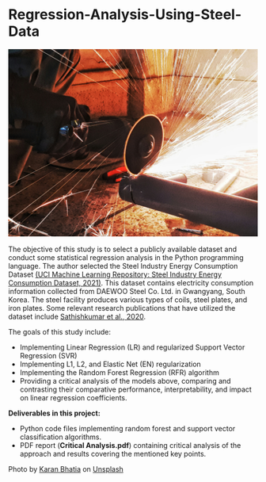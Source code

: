 # Regression-Analysis-Using-Steel-Data
<!-- # ![Figure 1](assets/cnaa.png) -->

<p align="center">
    <img src="assets/steel.jpg" alt="The image shows steel welding">
    <br>
  </p>

The objective of this study is to select a publicly available dataset and conduct some statistical regression analysis in the Python programming language. The author selected the Steel Industry Energy Consumption Dataset [(UCI Machine Learning Repository: Steel Industry Energy Consumption Dataset, 2021)](https://archive.ics.uci.edu/dataset/851/steel+industry+energy+consumption). This dataset contains electricity consumption information collected from DAEWOO Steel Co. Ltd. in Gwangyang, South Korea. The steel facility produces various types of coils, steel plates, and iron plates. Some relevant research publications that have utilized the dataset include [Sathishkumar et al., 2020](http://ktsde.kips.or.kr/full-text/453). 

The goals of this study include:
- Implementing Linear Regression (LR) and regularized Support Vector Regression (SVR)
- Implementing L1, L2, and Elastic Net (EN) regularization
- Implementing the Random Forest Regression (RFR) algorithm
- Providing a critical analysis of the models above, comparing and contrasting their comparative performance, interpretability, and impact on linear regression coefficients.

**Deliverables in this project:**

- Python code files implementing random forest and support vector classification algorithms.
- PDF report (**Critical Analysis.pdf**) containing critical analysis of the approach and results covering the mentioned key points.

Photo by <a href="https://unsplash.com/@karanbhatia9?utm_content=creditCopyText&utm_medium=referral&utm_source=unsplash">Karan Bhatia</a> on <a href="https://unsplash.com/photos/person-grinding-pipe-steel-wool-photography-ib7jwp7m0iA?utm_content=creditCopyText&utm_medium=referral&utm_source=unsplash">Unsplash</a>
  
